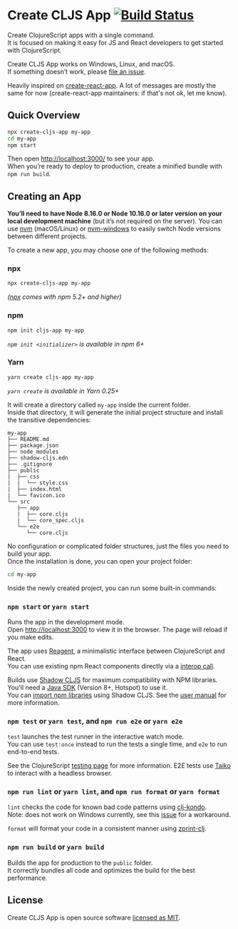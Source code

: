 # Create CLJS App [![Build Status](https://github.com/filipesilva/create-cljs-app/workflows/Node%20CI/badge.svg)](https://github.com/filipesilva/create-cljs-app/actions)

Create ClojureScript apps with a single command.<br>
It is focused on making it easy for JS and React developers to get started with ClojureScript.

Create CLJS App works on Windows, Linux, and macOS.<br>
If something doesn’t work, please [file an issue](https://github.com/filipesilva/create-cljs-app/issues/new).<br>

Heavily inspired on [create-react-app](https://github.com/facebook/create-react-app). A lot of messages are mostly the same for now (create-react-app maintainers: if that's not ok, let me know).

## Quick Overview

```sh
npx create-cljs-app my-app
cd my-app
npm start
```

Then open [http://localhost:3000/](http://localhost:3000/) to see your app.<br>
When you’re ready to deploy to production, create a minified bundle with `npm run build`.

## Creating an App

**You’ll need to have Node 8.16.0 or Node 10.16.0 or later version on your local development machine** (but it’s not required on the server). You can use [nvm](https://github.com/creationix/nvm#installation) (macOS/Linux) or [nvm-windows](https://github.com/coreybutler/nvm-windows#node-version-manager-nvm-for-windows) to easily switch Node versions between different projects.

To create a new app, you may choose one of the following methods:

### npx

```sh
npx create-cljs-app my-app
```
_([npx](https://medium.com/@maybekatz/introducing-npx-an-npm-package-runner-55f7d4bd282b) comes with npm 5.2+ and higher)_

### npm

```sh
npm init cljs-app my-app
```

_`npm init <initializer>` is available in npm 6+_

### Yarn

```sh
yarn create cljs-app my-app
```

_`yarn create` is available in Yarn 0.25+_

It will create a directory called `my-app` inside the current folder.<br>
Inside that directory, it will generate the initial project structure and install the transitive dependencies:

```
my-app
├── README.md
├── package.json
├── node_modules
├── shadow-cljs.edn
├── .gitignore
├── public
|  ├── css
|  |  └── style.css
|  ├── index.html
|  └── favicon.ico
└── src
   ├── app
   |  ├── core.cljs
   |  └── core_spec.cljs
   └── e2e
      └── core.cljs    
```

No configuration or complicated folder structures, just the files you need to build your app.<br>
Once the installation is done, you can open your project folder:

```sh
cd my-app
```

Inside the newly created project, you can run some built-in commands:

### `npm start` or `yarn start`

Runs the app in the development mode.<br>
Open [http://localhost:3000](http://localhost:3000) to view it in the browser.
The page will reload if you make edits.

The app uses [Reagent](https://reagent-project.github.io), a minimalistic interface between ClojureScript and React.<br>
You can use existing npm React components directly via a [interop call](http://reagent-project.github.io/docs/master/InteropWithReact.html#creating-reagent-components-from-react-components).

Builds use [Shadow CLJS](https://github.com/thheller/shadow-cljs) for maximum compatibility with NPM libraries. You'll need a [Java SDK](https://adoptopenjdk.net/) (Version 8+, Hotspot) to use it. <br>
You can [import npm libraries](https://shadow-cljs.github.io/docs/UsersGuide.html#js-deps) using Shadow CLJS. See the [user manual](https://shadow-cljs.github.io/docs/UsersGuide.html) for more information.

### `npm test` or `yarn test`, and `npm run e2e` or `yarn e2e`

`test` launches the test runner in the interactive watch mode.<br>
You can use `test:once` instead to run the tests a single time, and `e2e` to run end-to-end tests.

See the ClojureScript [testing page](https://clojurescript.org/tools/testing) for more information. E2E tests use [Taiko](https://github.com/getgauge/taiko) to interact with a headless browser.

### `npm run lint` or `yarn lint`, and `npm run format` or `yarn format`

`lint` checks the code for known bad code patterns using [clj-kondo](https://github.com/borkdude/clj-kondo).<br>
Note: does not work on Windows currently, see this [issue](https://github.com/filipesilva/create-cljs-app/issues/2) for a workaround.

`format` will format your code in a consistent manner using [zprint-clj](https://github.com/clj-commons/zprint-clj).

### `npm run build` or `yarn build`

Builds the app for production to the `public` folder.<br>
It correctly bundles all code and optimizes the build for the best performance.

## License

Create CLJS App is open source software [licensed as MIT](https://github.com/filipesilva/create-cljs-app/blob/master/LICENSE).